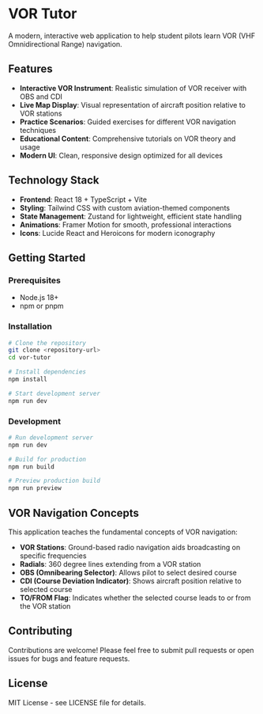 # VOR Tutor

A modern, interactive web application to help student pilots learn VOR (VHF Omnidirectional Range) navigation.

## Features

- **Interactive VOR Instrument**: Realistic simulation of VOR receiver with OBS and CDI
- **Live Map Display**: Visual representation of aircraft position relative to VOR stations
- **Practice Scenarios**: Guided exercises for different VOR navigation techniques
- **Educational Content**: Comprehensive tutorials on VOR theory and usage
- **Modern UI**: Clean, responsive design optimized for all devices

## Technology Stack

- **Frontend**: React 18 + TypeScript + Vite
- **Styling**: Tailwind CSS with custom aviation-themed components
- **State Management**: Zustand for lightweight, efficient state handling
- **Animations**: Framer Motion for smooth, professional interactions
- **Icons**: Lucide React and Heroicons for modern iconography

## Getting Started

### Prerequisites

- Node.js 18+ 
- npm or pnpm

### Installation

```bash
# Clone the repository
git clone <repository-url>
cd vor-tutor

# Install dependencies
npm install

# Start development server
npm run dev
```

### Development

```bash
# Run development server
npm run dev

# Build for production
npm run build

# Preview production build
npm run preview
```

## VOR Navigation Concepts

This application teaches the fundamental concepts of VOR navigation:

- **VOR Stations**: Ground-based radio navigation aids broadcasting on specific frequencies
- **Radials**: 360 degree lines extending from a VOR station
- **OBS (Omnibearing Selector)**: Allows pilot to select desired course
- **CDI (Course Deviation Indicator)**: Shows aircraft position relative to selected course
- **TO/FROM Flag**: Indicates whether the selected course leads to or from the VOR station

## Contributing

Contributions are welcome! Please feel free to submit pull requests or open issues for bugs and feature requests.

## License

MIT License - see LICENSE file for details.
